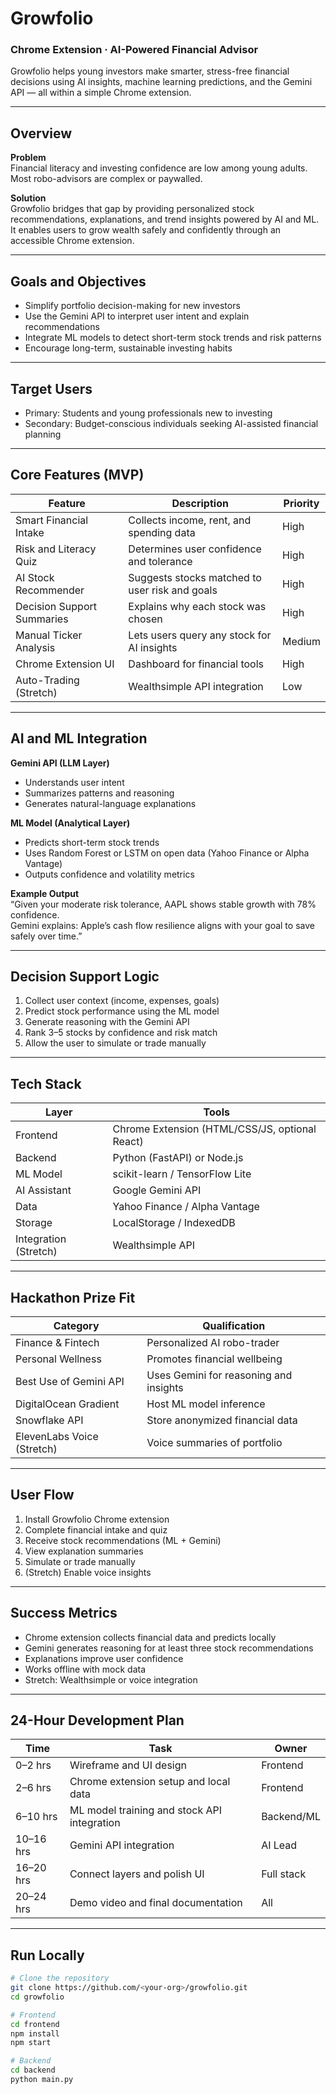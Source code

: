 # Growfolio

### Chrome Extension · AI-Powered Financial Advisor

Growfolio helps young investors make smarter, stress-free financial decisions using AI insights, machine learning predictions, and the Gemini API — all within a simple Chrome extension.

---

## Overview

**Problem**  
Financial literacy and investing confidence are low among young adults. Most robo-advisors are complex or paywalled.

**Solution**  
Growfolio bridges that gap by providing personalized stock recommendations, explanations, and trend insights powered by AI and ML. It enables users to grow wealth safely and confidently through an accessible Chrome extension.

---

## Goals and Objectives

- Simplify portfolio decision-making for new investors  
- Use the Gemini API to interpret user intent and explain recommendations  
- Integrate ML models to detect short-term stock trends and risk patterns  
- Encourage long-term, sustainable investing habits

---

## Target Users

- Primary: Students and young professionals new to investing  
- Secondary: Budget-conscious individuals seeking AI-assisted financial planning

---

## Core Features (MVP)

| Feature | Description | Priority |
|----------|--------------|----------|
| Smart Financial Intake | Collects income, rent, and spending data | High |
| Risk and Literacy Quiz | Determines user confidence and tolerance | High |
| AI Stock Recommender | Suggests stocks matched to user risk and goals | High |
| Decision Support Summaries | Explains why each stock was chosen | High |
| Manual Ticker Analysis | Lets users query any stock for AI insights | Medium |
| Chrome Extension UI | Dashboard for financial tools | High |
| Auto-Trading (Stretch) | Wealthsimple API integration | Low |

---

## AI and ML Integration

**Gemini API (LLM Layer)**  
- Understands user intent  
- Summarizes patterns and reasoning  
- Generates natural-language explanations  

**ML Model (Analytical Layer)**  
- Predicts short-term stock trends  
- Uses Random Forest or LSTM on open data (Yahoo Finance or Alpha Vantage)  
- Outputs confidence and volatility metrics  

**Example Output**  
“Given your moderate risk tolerance, AAPL shows stable growth with 78% confidence.  
Gemini explains: Apple’s cash flow resilience aligns with your goal to save safely over time.”

---

## Decision Support Logic

1. Collect user context (income, expenses, goals)  
2. Predict stock performance using the ML model  
3. Generate reasoning with the Gemini API  
4. Rank 3–5 stocks by confidence and risk match  
5. Allow the user to simulate or trade manually  

---

## Tech Stack

| Layer | Tools |
|--------|-------|
| Frontend | Chrome Extension (HTML/CSS/JS, optional React) |
| Backend | Python (FastAPI) or Node.js |
| ML Model | scikit-learn / TensorFlow Lite |
| AI Assistant | Google Gemini API |
| Data | Yahoo Finance / Alpha Vantage |
| Storage | LocalStorage / IndexedDB |
| Integration (Stretch) | Wealthsimple API |

---

## Hackathon Prize Fit

| Category | Qualification |
|-----------|----------------|
| Finance & Fintech | Personalized AI robo-trader |
| Personal Wellness | Promotes financial wellbeing |
| Best Use of Gemini API | Uses Gemini for reasoning and insights |
| DigitalOcean Gradient | Host ML model inference |
| Snowflake API | Store anonymized financial data |
| ElevenLabs Voice (Stretch) | Voice summaries of portfolio |

---

## User Flow

1. Install Growfolio Chrome extension  
2. Complete financial intake and quiz  
3. Receive stock recommendations (ML + Gemini)  
4. View explanation summaries  
5. Simulate or trade manually  
6. (Stretch) Enable voice insights  

---

## Success Metrics

- Chrome extension collects financial data and predicts locally  
- Gemini generates reasoning for at least three stock recommendations  
- Explanations improve user confidence  
- Works offline with mock data  
- Stretch: Wealthsimple or voice integration  

---

## 24-Hour Development Plan

| Time | Task | Owner |
|------|------|--------|
| 0–2 hrs | Wireframe and UI design | Frontend |
| 2–6 hrs | Chrome extension setup and local data | Frontend |
| 6–10 hrs | ML model training and stock API integration | Backend/ML |
| 10–16 hrs | Gemini API integration | AI Lead |
| 16–20 hrs | Connect layers and polish UI | Full stack |
| 20–24 hrs | Demo video and final documentation | All |

---

## Run Locally

```bash
# Clone the repository
git clone https://github.com/<your-org>/growfolio.git
cd growfolio

# Frontend
cd frontend
npm install
npm start

# Backend
cd backend
python main.py
